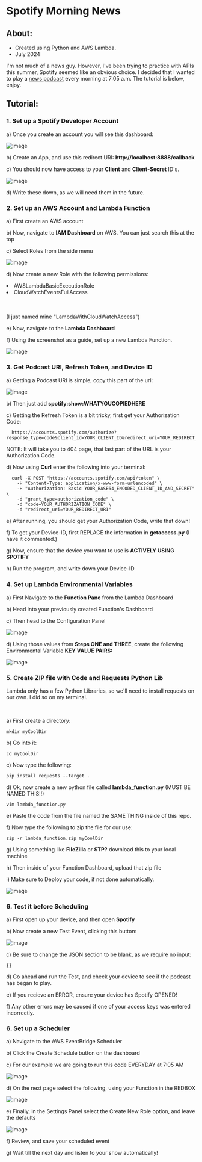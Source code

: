 <h1>Spotify Morning News</h1>

<h2>About:</h2>

  
- Created using Python and AWS Lambda.
- July 2024 

<p>I'm not much of a news guy. However, I've been trying to practice with APIs this summer, 
  Spotify seemed like an obvious choice. I decided that I wanted to play a 
  <a href="https://open.spotify.com/show/5YRTZNTGT7MWhktYYpjR8v">news podcast</a> every
morning at 7:05 a.m. The tutorial is below, enjoy. </p>


<h2>Tutorial:</h2>

<h3>1. Set up a Spotify Developer Account</h3>
          <p> a) Once you create an account you will see this dashboard:</p>
          
 ![image](https://github.com/user-attachments/assets/2a76c7d2-d32a-4504-9f46-9b872f908fdc)
          <p> b) Create an App, and use this redirect URI: <b>http://localhost:8888/callback</b> </p>
          <p> c) You should now have access to your <b>Client</b> and <b>Client-Secret</b> ID's.</p>
          ![image](https://github.com/user-attachments/assets/a6cc4fc9-a14c-4cb3-82ea-af65992e9604)
          <p> d) Write these down, as we will need them in the future. </p>

<h3>2. Set up an AWS Account and Lambda Function</h3>
          <p> a) First create an AWS account</p>
          <p> b) Now, navigate to <b>IAM Dashboard</b> on AWS. You can just search this at the top</p>
          <p> c) Select Roles from the side menu</p>
        
![image](https://github.com/user-attachments/assets/0850c008-0f1e-4330-9408-59f5f9b76874)
          <p> d) Now create a new Role with the following permissions:<p>
          <li>AWSLambdaBasicExecutionRole</li>
          <li>CloudWatchEventsFullAccess</li>
          <br></br>
          <p> (I just named mine "LambdaWithCloudWatchAccess")</p>
          <p> e) Now, navigate to the <b>Lambda Dashboard</b></p>
          <p> f) Using the screenshot as a guide, set up a new Lambda Function.</p>

  ![image](https://github.com/user-attachments/assets/e1569848-529c-4518-8a77-bfb1f0095f11)


<h3>3. Get Podcast URI, Refresh Token, and Device ID</h3>
      <p>a) Getting a Podcast URI is simple, copy this part of the url:</p>
  
  ![image](https://github.com/user-attachments/assets/0a802af0-5e51-40c7-80b8-13054b22bf9b)
      <p>b) Then just add <b>spotify:show:WHATYOUCOPIEDHERE</b></p>
      <p>c) Getting the Refresh Token is a bit tricky, first get your Authorization Code:</p>
      
      https://accounts.spotify.com/authorize?response_type=code&client_id=YOUR_CLIENT_ID&redirect_uri=YOUR_REDIRECT_URI&scope=YOUR_SCOPES

  <p>NOTE: It will take you to 404 page, that last part of the URL is your Authorization Code.</p>
  <p>d) Now using <b>Curl</b> enter the following into your terminal:</p>
  
      curl -X POST "https://accounts.spotify.com/api/token" \
        -H "Content-Type: application/x-www-form-urlencoded" \
        -H "Authorization: Basic YOUR_BASE64_ENCODED_CLIENT_ID_AND_SECRET" \
        -d "grant_type=authorization_code" \
        -d "code=YOUR_AUTHORIZATION_CODE" \
        -d "redirect_uri=YOUR_REDIRECT_URI"
  <p>e) After running, you should get your Authorization Code, write that down!</p>
  <p>f) To get your Device-ID, first REPLACE the information in <b>getaccess.py</b> (I have it commented.)</p>
  <p>g) Now, ensure that the device you want to use is <b>ACTIVELY USING SPOTIFY</b></p>
  <p>h) Run the program, and write down your Device-ID</p>

<h3>4. Set up Lambda Environmental Variables</h3>
  <p>a) First Navigate to the <b>Function Pane</b> from the Lambda Dashboard</p>
  <p>b) Head into your previously created Function's Dashboard</p>
  <p>c) Then head to the Configuration Panel</p>

![image](https://github.com/user-attachments/assets/68f4e262-619c-4f10-8a90-a2a82d4e7e8a)
  <p>d) Using those values from <b>Steps ONE and THREE</b>, create the following Environmental Variable <b>KEY VALUE PAIRS:</b></p>

![image](https://github.com/user-attachments/assets/7569cce1-5928-4bcd-8f3c-aaf9063cd847)

<h3>5. Create ZIP file with Code and Requests Python Lib</h3>
  <p>Lambda only has a few Python Libraries, so we'll need to install requests on our own. I did so on my terminal.</p>
  <br>
  <p>a) First create a directory:</p>

    mkdir myCoolDir
  <p>b) Go into it:</p>

    cd myCoolDir

  <p>c) Now type the following:</p>

    pip install requests --target .

  <p>d) Ok, now create a new python file called <b>lambda_function.py</b> (MUST BE NAMED THIS!!) </p>

    vim lambda_function.py
  <p>e) Paste the code from the file named the SAME THING inside of this repo.</p>
  <p>f) Now type the following to zip the file for our use:</p>

    zip -r lambda_function.zip myCoolDir

  <p>g) Using something like <b>FileZilla</b> or <b>STP?</b> download this to your local machine</p>
  <p>h) Then inside of your Function Dashboard, upload that zip file</p>
  <p>i) Make sure to Deploy your code, if not done automatically.</p>

![image](https://github.com/user-attachments/assets/2d8246e2-2d92-4d97-92ec-e6e295bd8270)

<h3>6. Test it before Scheduling</h3>

  <p>a) First open up your device, and then open <b>Spotify</b></p>
  <p>b) Now create a new Test Event, clicking this button:</p>

![image](https://github.com/user-attachments/assets/8e82e2e2-e01c-4882-9d2c-46d6d3ec3938)

  <p>c) Be sure to change the JSON section to be blank, as we require no input: </p>

    {}
  <p>d) Go ahead and run the Test, and check your device to see if the podcast has began to play.</p>
  <p>e) If you recieve an ERROR, ensure your device has Spotify OPENED!</p>
  <p>f) Any other errors may be caused if one of your access keys was entered incorrectly.</p>

<h3>6. Set up a Scheduler</h3>
  <p>a) Navigate to the AWS EventBridge Scheduler</p>
  <p>b) Click the Create Schedule button on the dashboard </p>
  <p>c) For our example we are going to run this code EVERYDAY at 7:05 AM</p>
  
  ![image](https://github.com/user-attachments/assets/11917efd-c201-4959-ba01-d7b97509339b)

  <p>d) On the next page select the following, using your Function in the REDBOX</p>

  ![image](https://github.com/user-attachments/assets/b992a9bb-6a77-48e7-9444-822a614f9453)

  <p>e) Finally, in the Settings Panel select the Create New Role option, and leave the defaults</p>

  ![image](https://github.com/user-attachments/assets/ef4c3a5a-3a56-4581-9c71-4bb550bcd93b)

  <p>f) Review, and save your scheduled event</p>
  <p>g) Wait till the next day and listen to your show automatically!</p>

